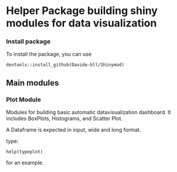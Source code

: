 # Helper Package building shiny modules for data visualization

### Install package
To install the package, you can use 
```
devtools::install_github(Davide-bll/Shinymod)
```

## Main modules
### Plot Module
Modules for building basic automatic datavisualization dashboard. It includes BoxPlots, Histograms, 
and Scatter Plot.

A Dataframe is expected in input, wide and long format. 

type: 
```
help(typeplot)
```
for an example.